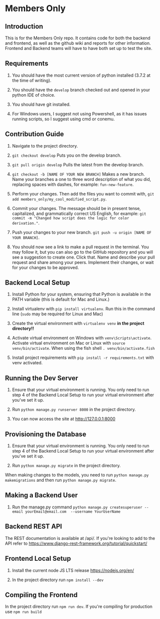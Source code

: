 Members Only
============
Introduction
------------
This is for the Members Only repo. It contains code for both the backend and frontend, as well as the github
wiki and reports for other information. Frontend and Backend teams will have to have both set up
to test the site.

Requirements
------------
1. You should have the most current version of python installed (3.7.2 at the time of writing).

2. You should have the `develop` branch checked out and opened in your python IDE of choice.

3. You should have git installed.

4. For Windows users, I suggest not using Powershell, as it has issues running scripts, so I suggest using 
cmd or conemu.


Contribution Guide
------------------
1. Navigate to the project directory.

2. `git checkout develop` Puts you on the develop branch.

3. `git pull origin develop` Pulls the latest from the develop branch.

4. `git checkout -b [NAME OF YOUR NEW BRANCH]` Makes a new branch. Name your branches a one to three
word description of what you did, replacing spaces with dashes, for example: `fun-new-feature`.

5. Perform your changes. Then add the files you want to commit with, `git add members_only/my_cool_modified_script.py`.

6. Commit your changes. The message should be in present tense, capitalized, and grammatically correct US
English, for example: `git commit -m "Changed how script does the logic for color derivation."`.

7. Push your changes to your new branch. `git push -u origin [NAME OF YOUR BRANCH]`.

8. You should now see a link to make a pull request in the terminal. You may follow it, but you can
also go to the GitHub repository and you will see a suggestion to create one. Click that. Name and
describe your pull request and share among your peers. Implement their changes, or wait for your
changes to be approved.

Backend Local Setup
-------------------
1. Install Python for your system, ensuring that Python is available in the PATH variable (this is default 
for Mac and Linux.)

2. Install virtualenv with `pip install virtualenv`. Run this in the command line (`sudo` may be required for
Linux and Mac)

3. Create the virtual environment with `virtualenv venv` **in the project directory!!**

4. Activate virtual environment on Windows with `venv\Scripts\activate`. Activate virtual environment on
Mac or Linux with `source venv/bin/activate`. When using the fish shell `. venv/bin/activate.fish`

5. Install project requirements with `pip install -r requirements.txt` with venv activated.

Running the Dev Server
----------------------
1. Ensure that your virtual environment is running. You only need to run step 4 of the Backend Local
Setup to run your virtual environment after you've set it up. 

2.  Run `python manage.py runserver 8000` in the project directory.

3. You can now access the site at http://127.0.0.1:8000

Provisioning the Database
-------------------------
1. Ensure that your virtual environment is running. You only need to run step 4 of the Backend Local
Setup to run your virtual environment after you've set it up. 

2. Run `python manage.py migrate` in the project directory.

When making changes to the models, you need to run `python manage.py makemigrations` and then run
`python manage.py migrate`.

Making a Backend User
---------------------
1. Run the manage.py command `python manage.py createsuperuser --email yourEmail@email.com 
--username YourUserName`

Backend REST API
----------------
The REST documentation is available at /api/. If you're looking to add to the API refer to 
https://www.django-rest-framework.org/tutorial/quickstart/

Frontend Local Setup
--------------------
1. Install the current node JS LTS release https://nodejs.org/en/

2. In the project directory run `npm install --dev`

Compiling the Frontend
----------------------
In the project directory run `npm run dev`. If you're compiling for production use `npm run build`
